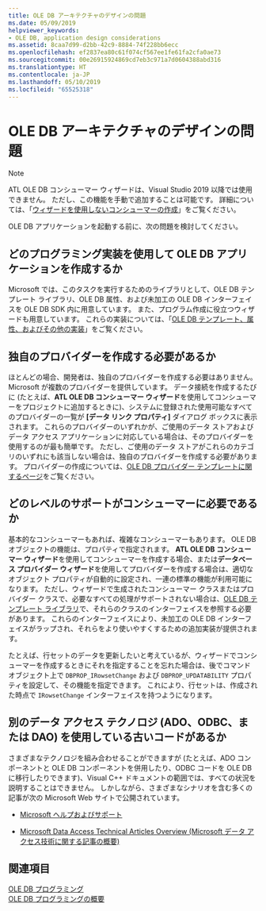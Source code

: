 ```yaml
---
title: OLE DB アーキテクチャのデザインの問題
ms.date: 05/09/2019
helpviewer_keywords:
- OLE DB, application design considerations
ms.assetid: 8caa7d99-d2bb-42c9-8884-74f228bb6ecc
ms.openlocfilehash: ef2837ea80c61f074cf567ee1fe61fa2cfa0ae73
ms.sourcegitcommit: 00e26915924869cd7eb3c971a7d0604388abd316
ms.translationtype: HT
ms.contentlocale: ja-JP
ms.lasthandoff: 05/10/2019
ms.locfileid: "65525318"
---
```

# <a name="ole-db-architectural-design-issues"></a>OLE DB アーキテクチャのデザインの問題

> [!NOTE]
> ATL OLE DB コンシューマー ウィザードは、Visual Studio 2019 以降では使用できません。 ただし、この機能を手動で追加することは可能です。 詳細については、「[ウィザードを使用しないコンシューマーの作成](creating-a-consumer-without-using-a-wizard.md)」をご覧ください。

OLE DB アプリケーションを起動する前に、次の問題を検討してください。

## <a name="what-programming-implementation-will-you-use-to-write-your-ole-db-application"></a>どのプログラミング実装を使用して OLE DB アプリケーションを作成するか

Microsoft では、このタスクを実行するためのライブラリとして、OLE DB テンプレート ライブラリ、OLE DB 属性、および未加工の OLE DB インターフェイスを OLE DB SDK 内に用意しています。 また、プログラム作成に役立つウィザードも用意しています。 これらの実装については、「[OLE DB テンプレート、属性、およびその他の実装](../../data/oledb/ole-db-templates-attributes-and-other-implementations.md)」をご覧ください。

## <a name="do-you-need-to-write-your-own-provider"></a>独自のプロバイダーを作成する必要があるか

ほとんどの場合、開発者は、独自のプロバイダーを作成する必要はありません。 Microsoft が複数のプロバイダーを提供しています。 データ接続を作成するたびに (たとえば、**ATL OLE DB コンシューマー ウィザード**を使用してコンシューマーをプロジェクトに追加するときに)、システムに登録された使用可能なすべてのプロバイダーの一覧が **[データ リンク プロパティ]** ダイアログ ボックスに表示されます。 これらのプロバイダーのいずれかが、ご使用のデータ ストアおよびデータ アクセス アプリケーションに対応している場合は、そのプロバイダーを使用するのが最も簡単です。 ただし、ご使用のデータ ストアがこれらのカテゴリのいずれにも該当しない場合は、独自のプロバイダーを作成する必要があります。 プロバイダーの作成については、[OLE DB プロバイダー テンプレートに関するページ](../../data/oledb/ole-db-provider-templates-cpp.md)をご覧ください。

## <a name="what-level-of-support-do-you-need-for-your-consumer"></a>どのレベルのサポートがコンシューマーに必要であるか

基本的なコンシューマーもあれば、複雑なコンシューマーもあります。 OLE DB オブジェクトの機能は、プロパティで指定されます。 **ATL OLE DB コンシューマー ウィザード**を使用してコンシューマーを作成する場合、または**データベース プロバイダー ウィザード**を使用してプロバイダーを作成する場合は、適切なオブジェクト プロパティが自動的に設定され、一連の標準の機能が利用可能になります。 ただし、ウィザードで生成されたコンシューマー クラスまたはプロバイダー クラスで、必要なすべての処理がサポートされない場合は、[OLE DB テンプレート ライブラリ](../../data/oledb/ole-db-templates.md)で、それらのクラスのインターフェイスを参照する必要があります。 これらのインターフェイスにより、未加工の OLE DB インターフェイスがラップされ、それらをより使いやすくするための追加実装が提供されます。

たとえば、行セットのデータを更新したいと考えているが、ウィザードでコンシューマーを作成するときにそれを指定することを忘れた場合は、後でコマンド オブジェクト上で `DBPROP_IRowsetChange` および `DBPROP_UPDATABILITY` プロパティを設定して、その機能を指定できます。 これにより、行セットは、作成された時点で `IRowsetChange` インターフェイスを持つようになります。

## <a name="do-you-have-older-code-using-another-data-access-technology-ado-odbc-or-dao"></a>別のデータ アクセス テクノロジ (ADO、ODBC、または DAO) を使用している古いコードがあるか

さまざまなテクノロジを組み合わせることができますが (たとえば、ADO コンポーネントと OLE DB コンポーネントを併用したり、ODBC コードを OLE DB に移行したりできます)、Visual C++ ドキュメントの範囲では、すべての状況を説明することはできません。 しかしながら、さまざまなシナリオを含む多くの記事が次の Microsoft Web サイトで公開されています。

- [Microsoft ヘルプおよびサポート](https://support.microsoft.com/)

- [Microsoft Data Access Technical Articles Overview (Microsoft データ アクセス技術に関する記事の概要)](https://msdn.microsoft.com/library/ms810811.aspx)

## <a name="see-also"></a>関連項目

[OLE DB プログラミング](../../data/oledb/ole-db-programming.md)<br/>
[OLE DB プログラミングの概要](../../data/oledb/ole-db-programming-overview.md)
